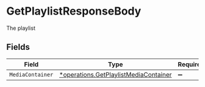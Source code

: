 # GetPlaylistResponseBody

The playlist


## Fields

| Field                                                                                         | Type                                                                                          | Required                                                                                      | Description                                                                                   |
| --------------------------------------------------------------------------------------------- | --------------------------------------------------------------------------------------------- | --------------------------------------------------------------------------------------------- | --------------------------------------------------------------------------------------------- |
| `MediaContainer`                                                                              | [*operations.GetPlaylistMediaContainer](../../models/operations/getplaylistmediacontainer.md) | :heavy_minus_sign:                                                                            | N/A                                                                                           |